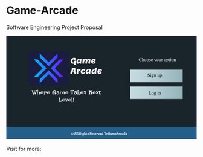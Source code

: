 # Game-Arcade
Software Engineering Project Proposal
<p align= "center">
    <img src="https://github.com/AbirBokhtiar/Game-Arcade/blob/main/UI/Frame%200.png" width="800" title="Landing page"/>
    <p>Visit for more: <a href="https://github.com/AbirBokhtiar/Game-Arcade/tree/main/UI"></a> </p>
</p>
